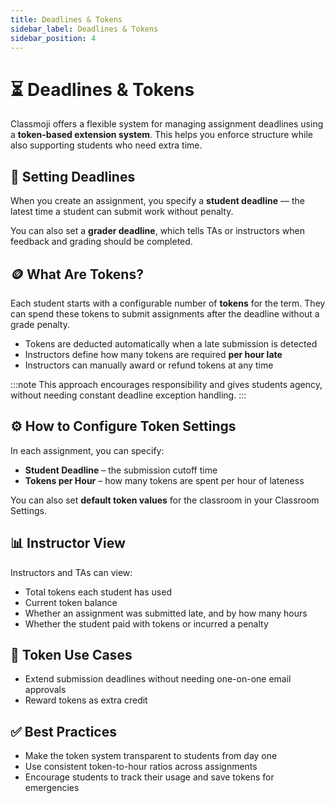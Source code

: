 ```yaml
---
title: Deadlines & Tokens
sidebar_label: Deadlines & Tokens
sidebar_position: 4
---
```


# ⏳ Deadlines & Tokens

Classmoji offers a flexible system for managing assignment deadlines using a **token-based extension system**. This helps you enforce structure while also supporting students who need extra time.

## 📅 Setting Deadlines

When you create an assignment, you specify a **student deadline** — the latest time a student can submit work without penalty.

You can also set a **grader deadline**, which tells TAs or instructors when feedback and grading should be completed.

## 🪙 What Are Tokens?

Each student starts with a configurable number of **tokens** for the term. They can spend these tokens to submit assignments after the deadline without a grade penalty.

- Tokens are deducted automatically when a late submission is detected
- Instructors define how many tokens are required **per hour late**
- Instructors can manually award or refund tokens at any time

:::note
This approach encourages responsibility and gives students agency, without needing constant deadline exception handling.
:::

## ⚙️ How to Configure Token Settings

In each assignment, you can specify:

- **Student Deadline** – the submission cutoff time
- **Tokens per Hour** – how many tokens are spent per hour of lateness

You can also set **default token values** for the classroom in your Classroom Settings.

## 📊 Instructor View

Instructors and TAs can view:

- Total tokens each student has used
- Current token balance
- Whether an assignment was submitted late, and by how many hours
- Whether the student paid with tokens or incurred a penalty

## 🔁 Token Use Cases

- Extend submission deadlines without needing one-on-one email approvals
- Reward tokens as extra credit

## ✅ Best Practices

- Make the token system transparent to students from day one
- Use consistent token-to-hour ratios across assignments
- Encourage students to track their usage and save tokens for emergencies
